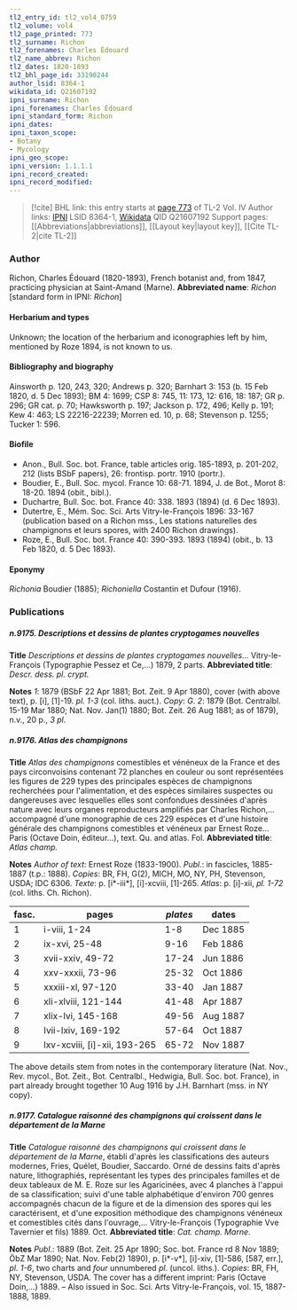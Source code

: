 ```yaml
---
tl2_entry_id: tl2_vol4_0759
tl2_volume: vol4
tl2_page_printed: 773
tl2_surname: Richon
tl2_forenames: Charles Édouard
tl2_name_abbrev: Richon
tl2_dates: 1820-1893
tl2_bhl_page_id: 33190244
author_lsid: 8364-1
wikidata_id: Q21607192
ipni_surname: Richon
ipni_forenames: Charles Édouard
ipni_standard_form: Richon
ipni_dates: 
ipni_taxon_scope: 
- Botany
- Mycology
ipni_geo_scope: 
ipni_version: 1.1.1.1
ipni_record_created: 
ipni_record_modified:
---
```


> [!cite] BHL link: this entry starts at [page 773](https://www.biodiversitylibrary.org/page/33190244) of TL-2 Vol. IV
> Author links: [IPNI](https://www.ipni.org/a/8364-1) LSID 8364-1, [Wikidata](https://www.wikidata.org/wiki/Q21607192) QID Q21607192
> Support pages: [[Abbreviations|abbreviations]], [[Layout key|layout key]], [[Cite TL-2|cite TL-2]]

### Author

Richon, Charles Édouard (1820-1893), French botanist and, from 1847, practicing physician at Saint-Amand (Marne). 
**Abbreviated name**: *Richon* \[standard form in IPNI: *Richon*\]

#### Herbarium and types

Unknown; the location of the herbarium and iconographies left by him, mentioned by Roze 1894, is not known to us.

#### Bibliography and biography

Ainsworth p. 120, 243, 320; Andrews p. 320; Barnhart 3: 153 (b. 15 Feb 1820, d. 5 Dec 1893); BM 4: 1699; CSP 8: 745, 11: 173, 12: 616, 18: 187; GR p. 296; GR cat. p. 70; Hawksworth p. 197; Jackson p. 172, 496; Kelly p. 191; Kew 4: 463; LS 22216-22239; Morren ed. 10, p. 68; Stevenson p. 1255; Tucker 1: 596.

#### Biofile

- Anon., Bull. Soc. bot. France, table articles orig. 185-1893, p. 201-202, 212 (lists BSbF papers), 26: frontisp. portr. 1910 (portr.).
- Boudier, E., Bull. Soc. mycol. France 10: 68-71. 1894, J. de Bot., Morot 8: 18-20. 1894 (obit., bibl.).
- Duchartre, Bull. Soc. bot. France 40: 338. 1893 (1894) (d. 6 Dec 1893).
- Dutertre, E., Mém. Soc. Sci. Arts Vitry-le-François 1896: 33-167 (publication based on a Richon mss., Les stations naturelles des champignons et leurs spores, with 2400 Richon drawings).
- Roze, E., Bull. Soc. bot. France 40: 390-393. 1893 (1894) (obit., b. 13 Feb 1820, d. 5 Dec 1893).

#### Eponymy

*Richonia* Boudier (1885); *Richoniella* Costantin et Dufour (1916).

### Publications

##### n.9175. Descriptions et dessins de plantes cryptogames nouvelles

**Title**
*Descriptions et dessins de plantes cryptogames nouvelles*... Vitry-le-François (Typographie Pessez et Ce,...) 1879, 2 parts.
**Abbreviated title**: *Descr. dess. pl. crypt.*

**Notes**
*1*: 1879 (BSbF 22 Apr 1881; Bot. Zeit. 9 Apr 1880), cover (with above text), p. \[i\], \[1\]-19. *pl. 1-3* (col. liths. auct.). *Copy*: *G*.
*2*: 1879 (Bot. Centralbl. 15-19 Mar 1880; Nat. Nov. Jan(1) 1880; Bot. Zeit. 26 Aug 1881; as of 1879), n.v., 20 p., *3 pl*.

##### n.9176. Atlas des champignons

**Title**
*Atlas des champignons* comestibles et vénéneux de la France et des pays circonvoisins contenant 72 planches en couleur ou sont représentées les figures de 229 types des principales espèces de champignons recherchées pour l'alimentation, et des espèces similaires suspectes ou dangereuses avec lesquelles elles sont confondues dessinées d'après nature avec leurs organes reproducteurs amplifiés par Charles Richon,... accompagné d'une monographie de ces 229 espèces et d'une histoire générale des champignons comestibles et vénéneux par Ernest Roze... Paris (Octave Doin, éditeur...), text. Qu. and atlas. Fol.
**Abbreviated title**: *Atlas champ.*

**Notes**
*Author of text*: Ernest Roze (1833-1900).
*Publ*.: in fascicles, 1885-1887 (t.p.: 1888). *Copies*: BR, FH, G(2), MICH, MO, NY, PH, Stevenson, USDA; IDC 6306.
*Texte*: p. \[i\*-iii\*\], \[i\]-xcviii, \[1\]-265.
*Atlas*: p. \[i\]-xii, *pl. 1-72* (col. liths. Ch. Richon).

|fasc.	|pages	|*plates*	|dates|
|---	|---	|---	|---	|
|1	|i-viii, 1-24	|1-8	|Dec 1885|
|2	|ix-xvi, 25-48	|9-16	|Feb 1886|
|3	|xvii-xxiv, 49-72	|17-24	|Jun 1886|
|4	|xxv-xxxii, 73-96	|25-32	|Oct 1886|
|5	|xxxiii-xl, 97-120	|33-40	|Jan 1887|
|6	|xli-xlviii, 121-144	|41-48	|Apr 1887|
|7	|xlix-lvi, 145-168	|49-56	|Aug 1887|
|8	|Ivii-lxiv, 169-192	|57-64	|Oct 1887|
|9	|lxv-xcviii, \[i\]-xii, 193-265	|65-72	|Nov 1887|

The above details stem from notes in the contemporary literature (Nat. Nov., Rev.
mycol., Bot. Zeit., Bot. Centralbl., Hedwigia, Bull. Soc. bot. France), in part already brought together 10 Aug 1916 by J.H. Barnhart (mss. in NY copy).

##### n.9177. Catalogue raisonné des champignons qui croissent dans le département de la Marne

**Title**
*Catalogue raisonné des champignons qui croissent dans le département de la Marne*, établi d'après les classifications des auteurs modernes, Fries, Quélet, Boudier, Saccardo. Orné de dessins faits d'après nature, lithographiés, représentant les types des principales familles et de deux tableaux de M. E. Roze sur les Agaricinées, avec 4 planches à l'appui de sa classification; suivi d'une table alphabétique d'environ 700 genres accompagnés chacun de la figure et de la dimension des spores qui les caractérisent, et d'une exposition méthodique des champignons vénéneux et comestibles cités dans l'ouvrage,... Vitry-le-François (Typographie Vve Tavernier et fils) 1889. Oct.
**Abbreviated title**: *Cat. champ. Marne*.

**Notes**
*Publ*.: 1889 (Bot. Zeit. 25 Apr 1890; Soc. bot. France rd 8 Nov 1889; ÖbZ Mar 1890; Nat. Nov. Feb(2) 1890), p. \[i\*-v\*\], \[i\]-xiv, \[1\]-586, \[587, err.\], *pl. 1-6*, two charts and *four* unnumbered *pl*. (uncol. liths.). *Copies*: BR, FH, NY, Stevenson, USDA. The cover has a different imprint: Paris (Octave Doin,...) 1889. – Also issued in Soc. Sci. Arts Vitry-le-François, vol. 15, 1887-1888, 1889.

